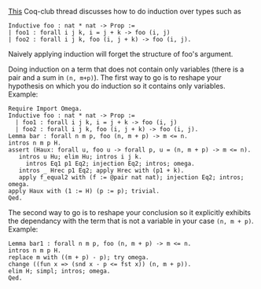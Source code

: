 [This](http://article.gmane.org/gmane.science.mathematics.logic.coq.club/1240) Coq-club thread discusses how to do induction over types such as

```coq
Inductive foo : nat * nat -> Prop :=
| foo1 : forall i j k, i = j + k -> foo (i, j)
| foo2 : forall i j k, foo (i, j + k) -> foo (i, j).
```

Naively applying induction will forget the structure of foo's argument.

Doing induction on a term that does not contain only variables (there is a pair and a sum in `(n, m+p)`). The first way to go is to reshape your hypothesis on which you do induction so it contains only variables. Example:

```coq
Require Import Omega.
Inductive foo : nat * nat -> Prop :=
  | foo1 : forall i j k, i = j + k -> foo (i, j)
  | foo2 : forall i j k, foo (i, j + k) -> foo (i, j).
Lemma bar : forall n m p, foo (n, m + p) -> m <= n.
intros n m p H.
assert (Haux: forall u, foo u -> forall p, u = (n, m + p) -> m <= n).
   intros u Hu; elim Hu; intros i j k.
     intros Eq1 p1 Eq2; injection Eq2; intros; omega.
   intros _ Hrec p1 Eq2; apply Hrec with (p1 + k).
   apply f_equal2 with (f := @pair nat nat); injection Eq2; intros; omega.
apply Haux with (1 := H) (p := p); trivial.
Qed.
```

The second way to go is to reshape your conclusion so it explicitly exhibits the dependancy with the term that is not a variable in your case `(n, m + p)`. Example:

```coq
Lemma bar1 : forall n m p, foo (n, m + p) -> m <= n.
intros n m p H.
replace m with ((m + p) - p); try omega.
change ((fun x => (snd x - p <= fst x)) (n, m + p)).
elim H; simpl; intros; omega.
Qed.
```
